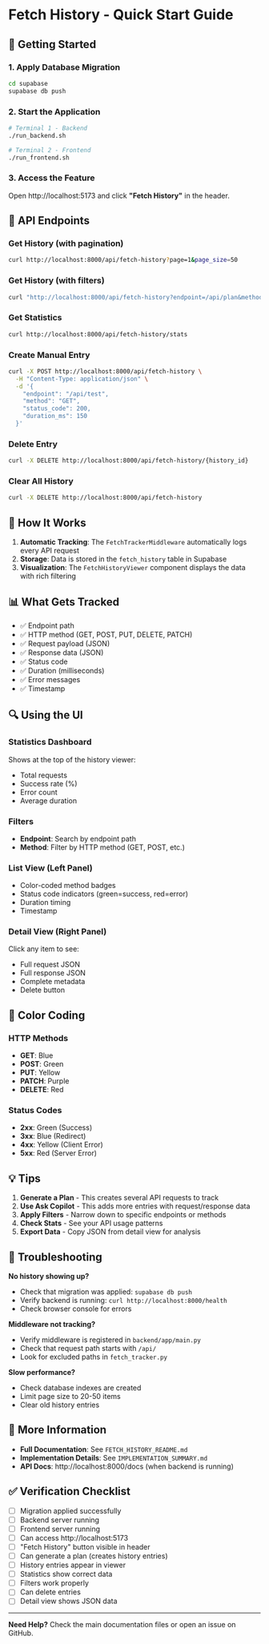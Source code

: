 # Fetch History - Quick Start Guide

## 🚀 Getting Started

### 1. Apply Database Migration

```bash
cd supabase
supabase db push
```

### 2. Start the Application

```bash
# Terminal 1 - Backend
./run_backend.sh

# Terminal 2 - Frontend  
./run_frontend.sh
```

### 3. Access the Feature

Open http://localhost:5173 and click **"Fetch History"** in the header.

## 🔧 API Endpoints

### Get History (with pagination)
```bash
curl http://localhost:8000/api/fetch-history?page=1&page_size=50
```

### Get History (with filters)
```bash
curl "http://localhost:8000/api/fetch-history?endpoint=/api/plan&method=POST"
```

### Get Statistics
```bash
curl http://localhost:8000/api/fetch-history/stats
```

### Create Manual Entry
```bash
curl -X POST http://localhost:8000/api/fetch-history \
  -H "Content-Type: application/json" \
  -d '{
    "endpoint": "/api/test",
    "method": "GET",
    "status_code": 200,
    "duration_ms": 150
  }'
```

### Delete Entry
```bash
curl -X DELETE http://localhost:8000/api/fetch-history/{history_id}
```

### Clear All History
```bash
curl -X DELETE http://localhost:8000/api/fetch-history
```

## 🎯 How It Works

1. **Automatic Tracking**: The `FetchTrackerMiddleware` automatically logs every API request
2. **Storage**: Data is stored in the `fetch_history` table in Supabase
3. **Visualization**: The `FetchHistoryViewer` component displays the data with rich filtering

## 📊 What Gets Tracked

- ✅ Endpoint path
- ✅ HTTP method (GET, POST, PUT, DELETE, PATCH)
- ✅ Request payload (JSON)
- ✅ Response data (JSON)
- ✅ Status code
- ✅ Duration (milliseconds)
- ✅ Error messages
- ✅ Timestamp

## 🔍 Using the UI

### Statistics Dashboard
Shows at the top of the history viewer:
- Total requests
- Success rate (%)
- Error count
- Average duration

### Filters
- **Endpoint**: Search by endpoint path
- **Method**: Filter by HTTP method (GET, POST, etc.)

### List View (Left Panel)
- Color-coded method badges
- Status code indicators (green=success, red=error)
- Duration timing
- Timestamp

### Detail View (Right Panel)
Click any item to see:
- Full request JSON
- Full response JSON
- Complete metadata
- Delete button

## 🎨 Color Coding

### HTTP Methods
- **GET**: Blue
- **POST**: Green
- **PUT**: Yellow
- **PATCH**: Purple
- **DELETE**: Red

### Status Codes
- **2xx**: Green (Success)
- **3xx**: Blue (Redirect)
- **4xx**: Yellow (Client Error)
- **5xx**: Red (Server Error)

## 💡 Tips

1. **Generate a Plan** - This creates several API requests to track
2. **Use Ask Copilot** - This adds more entries with request/response data
3. **Apply Filters** - Narrow down to specific endpoints or methods
4. **Check Stats** - See your API usage patterns
5. **Export Data** - Copy JSON from detail view for analysis

## 🐛 Troubleshooting

**No history showing up?**
- Check that migration was applied: `supabase db push`
- Verify backend is running: `curl http://localhost:8000/health`
- Check browser console for errors

**Middleware not tracking?**
- Verify middleware is registered in `backend/app/main.py`
- Check that request path starts with `/api/`
- Look for excluded paths in `fetch_tracker.py`

**Slow performance?**
- Check database indexes are created
- Limit page size to 20-50 items
- Clear old history entries

## 📖 More Information

- **Full Documentation**: See `FETCH_HISTORY_README.md`
- **Implementation Details**: See `IMPLEMENTATION_SUMMARY.md`
- **API Docs**: http://localhost:8000/docs (when backend is running)

## ✅ Verification Checklist

- [ ] Migration applied successfully
- [ ] Backend server running
- [ ] Frontend server running
- [ ] Can access http://localhost:5173
- [ ] "Fetch History" button visible in header
- [ ] Can generate a plan (creates history entries)
- [ ] History entries appear in viewer
- [ ] Statistics show correct data
- [ ] Filters work properly
- [ ] Can delete entries
- [ ] Detail view shows JSON data

---

**Need Help?** Check the main documentation files or open an issue on GitHub.
